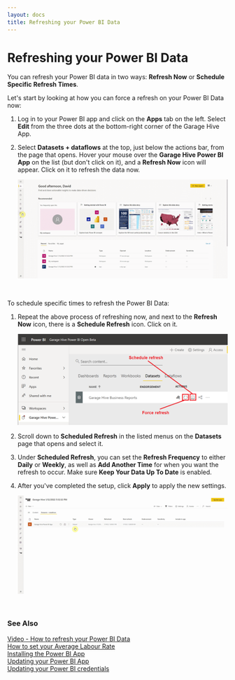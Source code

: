 ```yaml
---
layout: docs
title: Refreshing your Power BI Data
---
```


# Refreshing your Power BI Data
You can refresh your Power BI data in two ways: **Refresh Now** or **Schedule Specific Refresh Times**. 

Let's start by looking at how you can force a refresh on your Power BI Data now:
1. Log in to your Power BI app and click on the **Apps** tab on the left. Select **Edit** from the three dots at the bottom-right corner of the Garage Hive App.
2. Select **Datasets + dataflows** at the top, just below the actions bar, from the page that opens. Hover your mouse over the **Garage Hive Power BI App** on the list (but don't click on it), and a **Refresh Now** icon will appear. Click on it to refresh the data now.

   ![](media/garagehive-powerbi-refresh-data1.gif)

<br>

To schedule specific times to refresh the Power BI Data:
1. Repeat the above process of refreshing now, and next to the **Refresh Now** icon, there is a **Schedule Refresh** icon. Click on it.

   ![](media/powerbi-schedule-refresh.png)

2. Scroll down to **Scheduled Refresh** in the listed menus on the **Datasets** page that opens and select it.
3. Under **Scheduled Refresh**, you can set the **Refresh Frequency** to either **Daily** or **Weekly**, as well as **Add Another Time** for when you want the refresh to occur. Make sure **Keep Your Data Up To Date** is enabled.
4. After you've completed the setup, click **Apply** to apply the new settings.

   ![](media/garagehive-powerbi-refresh-data2.gif)


<br>

### **See Also**
[Video - How to refresh your Power BI Data](https://youtu.be/iB1gOxYTn4k) \
[How to set your Average Labour Rate](garagehive-labour-rate.html) \
[Installing the Power BI App](powerbi-installing-app.html) \
[Updating your Power BI App](powerbi-updating-app.html) \
[Updating your Power BI credentials](powerbi-updating-app.html)



